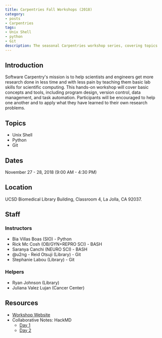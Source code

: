 ```yaml
---
title: Carpentries Fall Workshops (2018)
category:
- posts
- Carpentries
tags:
- Unix Shell
- python
- Git
description: The seasonal Carpentries workshop series, covering topics of Unix Shell, Python, and Git.
---
```


## Introduction
Software Carpentry's mission is to help scientists and engineers get more research done in less time and with less pain by teaching them basic lab skills for scientific computing. This hands-on workshop will cover basic concepts and tools, including program design, version control, data management, and task automation. Participants will be encouraged to help one another and to apply what they have learned to their own research problems.

## Topics

* Unix Shell
* Python
* Git

## Dates
November 27 - 28, 2018 (9:00 AM - 4:30 PM)

## Location
UCSD Biomedical Library Building, Classroom 4, La Jolla, CA 92037.

## Staff

### Instructors
* Bia Villas Boas (SIO) - Python
* Rick Mc Cosh (OB/GYN+REPRO SCI) - BASH
* Saranya Canchi (NEURO SCI) - BASH
* @u2ng - Reid Otsuji (Library) - Git
* Stephanie Labou (Library) - Git

### Helpers
* Ryan Johnson (Library)
* Juliana Valez Lujan (Cancer Center)

## Resources

* [Workshop Website](https://ucsdlib.github.io/2018-11-27-UCSD/)
* Collaborative Notes: HackMD
  * [Day 1](https://hackmd.io/SkvoQ7EVQCG12nJs6H8Q4Q#)
  * [Day 2](https://hackmd.io/67hH2r72Su28wC3AsT3ptA#)
